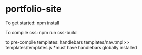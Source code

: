 # portfolio-site

To get started:
npm install

To compile css:
npm run css-build

to pre-compile templates:
handlebars templates/nav.tmpl>> templates/templates.js
*must have handlebars globally installed
